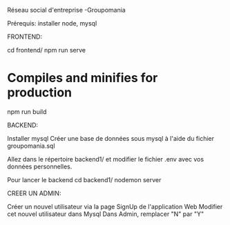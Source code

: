 Réseau social d'entreprise -Groupomania


Prérequis:
installer node, mysql

FRONTEND:

cd frontend/
npm run serve
# Compiles and minifies for production
npm run build

BACKEND:

Installer mysql
Créer une base de données sous mysql à l'aide du fichier groupomania.sql

Allez dans le répertoire backend1/ et modifier le fichier .env avec vos données personnelles.

Pour lancer le backend
cd backend1/
nodemon server


CREER UN ADMIN:

Créer un nouvel utilisateur via la page SignUp de l'application Web
Modifier cet nouvel utilisateur dans Mysql
Dans Admin, remplacer "N" par "Y"